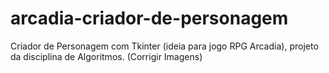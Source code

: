 # arcadia-criador-de-personagem
Criador de Personagem com Tkinter (ideia para jogo RPG Arcadia), projeto da disciplina de Algoritmos. (Corrigir Imagens)
